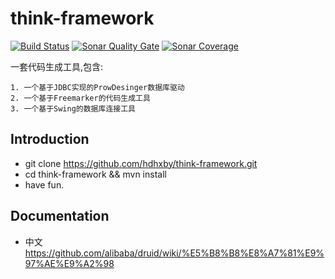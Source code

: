 # think-framework

[![Build Status](https://travis-ci.org/hdhxby/think-framework.svg?branch=develop)](https://travis-ci.org/hdhxby/think-framework)
[![Sonar Quality Gate](https://img.shields.io/sonar/https/sonarcloud.io/think-framework/quality_gate.svg)](https://sonarcloud.io/dashboard?id=think-framework)
[![Sonar Coverage](https://img.shields.io/sonar/https/sonarcloud.io/think-framework/coverage.svg)](https://sonarcloud.io/dashboard?id=think-framework)

一套代码生成工具,包含:
```
1. 一个基于JDBC实现的ProwDesinger数据库驱动
2. 一个基于Freemarker的代码生成工具
3. 一个基于Swing的数据库连接工具
```

Introduction
---

- git clone https://github.com/hdhxby/think-framework.git
- cd think-framework && mvn install
- have fun.

Documentation
---

- 中文 https://github.com/alibaba/druid/wiki/%E5%B8%B8%E8%A7%81%E9%97%AE%E9%A2%98
